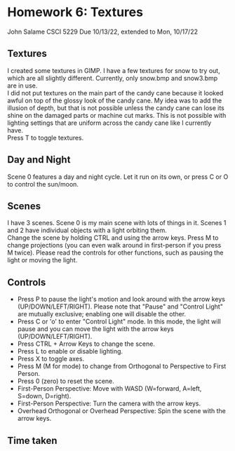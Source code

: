 # Homework 6: Textures
John Salame
CSCI 5229
Due 10/13/22, extended to Mon, 10/17/22

## Textures
I created some textures in GIMP. I have a few textures for snow to try out, which are all slightly different. Currently, only snow.bmp and snow3.bmp are in use.  
I did not put textures on the main part of the candy cane because it looked awful on top of the glossy look of the candy cane. My idea was to add the illusion of depth, but that is not possible unless the candy cane can lose its shine on the damaged parts or machine cut marks. This is not possible with lighting settings that are uniform across the candy cane like I currently have.  
Press T to toggle textures.

## Day and Night
Scene 0 features a day and night cycle. Let it run on its own, or press C or O to control the sun/moon.

## Scenes
I have 3 scenes. Scene 0 is my main scene with lots of things in it. Scenes 1 and 2 have individual objects with a light orbiting them.  
Change the scene by holding CTRL and using the arrow keys. Press M to change projections (you can even walk around in first-person if you press M twice). Please read the controls for other functions, such as pausing the light or moving the light.

## Controls
* Press P to pause the light's motion and look around with the arrow keys (UP/DOWN/LEFT/RIGHT). Please note that "Pause" and "Control Light" are mutually exclusive; enabling one will disable the other.
* Press C or 'o' to enter "Control Light" mode. In this mode, the light will pause and you can move the light with the arrow keys (UP/DOWN/LEFT/RIGHT).
* Press CTRL + Arrow Keys to change the scene.
* Press L to enable or disable lighting.
* Press X to toggle axes.
* Press M (M for mode) to change from Orthogonal to Perspective to First Person.
* Press 0 (zero) to reset the scene.
* First-Person Perspective: Move with WASD (W=forward, A=left, S=down, D=right).
* First-Person Perspective: Turn the camera with the arrow keys.
* Overhead Orthogonal or Overhead Perspective: Spin the scene with the arrow keys.

## Time taken

